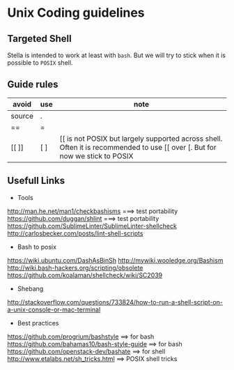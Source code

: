 # Unix Coding guidelines

## Targeted Shell

Stella is intended to work at least with `bash`. But we will try to stick when it is possible to `POSIX` shell.


## Guide rules

| avoid  | use | note |
| ------ | --- | ------- |
| source  | .  ||
| ==  | =  ||
| [[ ]] | [ ] | [[ is not POSIX but largely supported across shell. Often it is recommended to use [[  over [. But for now we stick to POSIX |


## Usefull Links

* Tools

http://man.he.net/man1/checkbashisms ===> test portability
https://github.com/duggan/shlint ===> test portability
https://github.com/SublimeLinter/SublimeLinter-shellcheck
http://carlosbecker.com/posts/lint-shell-scripts

* Bash to posix

https://wiki.ubuntu.com/DashAsBinSh
http://mywiki.wooledge.org/Bashism
http://wiki.bash-hackers.org/scripting/obsolete
https://github.com/koalaman/shellcheck/wiki/SC2039

* Shebang

http://stackoverflow.com/questions/733824/how-to-run-a-shell-script-on-a-unix-console-or-mac-terminal

* Best practices

https://github.com/progrium/bashstyle ==> for bash
https://github.com/bahamas10/bash-style-guide ==> for bash
https://github.com/openstack-dev/bashate ==> for shell
http://www.etalabs.net/sh_tricks.html ==> POSIX shell tricks
